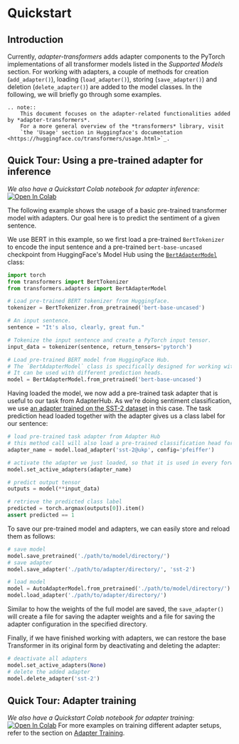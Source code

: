 # Quickstart

## Introduction

Currently, *adapter-transformers* adds adapter components to the PyTorch implementations of all transformer models listed in the *Supported Models* section.
For working with adapters, a couple of methods for creation (`add_adapter()`), loading (`load_adapter()`), 
storing (`save_adapter()`) and deletion (`delete_adapter()`) are added to the model classes. In the following, we will briefly go through some examples.

```eval_rst
.. note::
    This document focuses on the adapter-related functionalities added by *adapter-transformers*.
    For a more general overview of the *transformers* library, visit
    `the 'Usage' section in Huggingface's documentation <https://huggingface.co/transformers/usage.html>`_.
```

## Quick Tour: Using a pre-trained adapter for inference

_We also have a Quickstart Colab notebook for adapter inference:_ [![Open In Colab](https://colab.research.google.com/assets/colab-badge.svg)](https://colab.research.google.com/github/Adapter-Hub/adapter-transformers/blob/master/notebooks/02_Adapter_Inference.ipynb)

The following example shows the usage of a basic pre-trained transformer model with adapters.
Our goal here is to predict the sentiment of a given sentence.

We use BERT in this example, so we first load a pre-trained `BertTokenizer` to encode the input sentence and a pre-trained
`bert-base-uncased` checkpoint from HuggingFace's Model Hub using the [`BertAdapterModel`](classes/models/bert.html#transformers.adapters.BertAdapterModel) class:

```python
import torch
from transformers import BertTokenizer
from transformers.adapters import BertAdapterModel

# Load pre-trained BERT tokenizer from Huggingface.
tokenizer = BertTokenizer.from_pretrained('bert-base-uncased')

# An input sentence.
sentence = "It's also, clearly, great fun."

# Tokenize the input sentence and create a PyTorch input tensor.
input_data = tokenizer(sentence, return_tensors='pytorch')

# Load pre-trained BERT model from HuggingFace Hub.
# The `BertAdapterModel` class is specifically designed for working with adapters.
# It can be used with different prediction heads.
model = BertAdapterModel.from_pretrained('bert-base-uncased')
```

Having loaded the model, we now add a pre-trained task adapter that is useful to our task from AdapterHub.
As we're doing sentiment classification, we use [an adapter trained on the SST-2 dataset](https://adapterhub.ml/adapters/ukp/bert-base-uncased_sentiment_sst-2_pfeiffer/) in this case.
The task prediction head loaded together with the adapter gives us a class label for our sentence:

```python
# load pre-trained task adapter from Adapter Hub
# this method call will also load a pre-trained classification head for the adapter task
adapter_name = model.load_adapter('sst-2@ukp', config='pfeiffer')

# activate the adapter we just loaded, so that it is used in every forward pass
model.set_active_adapters(adapter_name)

# predict output tensor
outputs = model(**input_data)

# retrieve the predicted class label
predicted = torch.argmax(outputs[0]).item()
assert predicted == 1
```

To save our pre-trained model and adapters, we can easily store and reload them as follows:

```python
# save model
model.save_pretrained('./path/to/model/directory/')
# save adapter
model.save_adapter('./path/to/adapter/directory/', 'sst-2')

# load model
model = AutoAdapterModel.from_pretrained('./path/to/model/directory/')
model.load_adapter('./path/to/adapter/directory/')
```

Similar to how the weights of the full model are saved, the `save_adapter()` will create a file for saving the adapter weights and a file for saving the adapter configuration in the specified directory.

Finally, if we have finished working with adapters, we can restore the base Transformer in its original form by deactivating and deleting the adapter:

```python
# deactivate all adapters
model.set_active_adapters(None)
# delete the added adapter
model.delete_adapter('sst-2')
```

## Quick Tour: Adapter training

_We also have a Quickstart Colab notebook for adapter training:_ [![Open In Colab](https://colab.research.google.com/assets/colab-badge.svg)](https://colab.research.google.com/github/Adapter-Hub/adapter-transformers/blob/master/notebooks/01_Adapter_Training.ipynb)
For more examples on training different adapter setups, refer to the section on [Adapter Training](training.md).
